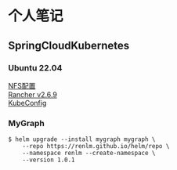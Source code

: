 # 个人笔记

## SpringCloudKubernetes

### Ubuntu 22.04
<a href="/doc/NFS.html" target="_blank">NFS配置</a>  
<a href="/doc/rancher/install/v2.6.9/Ubuntu.html" target="_blank">Rancher v2.6.9</a>  
<a href="/doc/KubeConfig.html" target="_blank">KubeConfig</a>  

### MyGraph
	$ helm upgrade --install mygraph mygraph \
        --repo https://renlm.github.io/helm/repo \
        --namespace renlm --create-namespace \
        --version 1.0.1
